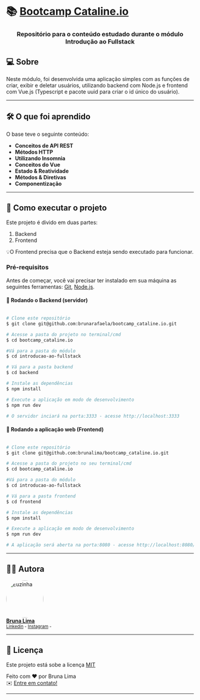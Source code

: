 <h1>
     📚 <a href="https://www.cataline.io/bootcamp" alt="Bootcamp Cataline.io">Bootcamp Cataline.io</a>
</h1>

<h3 align="center">
    Repositório para o conteúdo estudado durante o módulo Introdução ao Fullstack 
</h3>


## 💻 Sobre 

Neste módulo, foi desenvolvida uma aplicação simples com as funções de criar, exibir e deletar usuários, utilizando backend com Node.js e frontend com Vue.js (Typescript e pacote uuid para criar o id único do usuário). 


---

## 🛠 O que foi aprendido

O base teve o seguinte conteúdo: 

-   **Conceitos de API REST**
-   **Métodos HTTP**
-   **Utilizando Insomnia**
-   **Conceitos do Vue**
-   **Estado & Reatividade**
-   **Métodos & Diretivas**
-   **Componentização**


---

## 🚀 Como executar o projeto

Este projeto é divido em duas partes:
1. Backend  
2. Frontend

💡O Frontend precisa que o Backend esteja sendo executado para funcionar.

### Pré-requisitos

Antes de começar, você vai precisar ter instalado em sua máquina as seguintes ferramentas:
[Git](https://git-scm.com), [Node.js](https://nodejs.org/en/). 

#### 🎲 Rodando o Backend (servidor)

```bash

# Clone este repositório
$ git clone git@github.com:brunarafaela/bootcamp_cataline.io.git

# Acesse a pasta do projeto no terminal/cmd
$ cd bootcamp_cataline.io

#Vá para a pasta do módulo
$ cd introducao-ao-fullstack

# Vá para a pasta backend
$ cd backend

# Instale as dependências
$ npm install

# Execute a aplicação em modo de desenvolvimento
$ npm run dev

# O servidor inciará na porta:3333 - acesse http://localhost:3333 

```


#### 🧭 Rodando a aplicação web (Frontend)

```bash

# Clone este repositório
$ git clone git@github.com:brunalima/bootcamp_cataline.io.git

# Acesse a pasta do projeto no seu terminal/cmd
$ cd bootcamp_cataline.io

#Vá para a pasta do módulo
$ cd introducao-ao-fullstack

# Vá para a pasta frontend
$ cd frontend

# Instale as dependências
$ npm install

# Execute a aplicação em modo de desenvolvimento
$ npm run dev

# A aplicação será aberta na porta:8080 - acesse http://localhost:8080/

```

---


## 👩‍💻 Autora

<a href="https://www.linkedin.com/in/brunarafaela/">
 <img style="border-radius: 50%;" src="https://media-exp1.licdn.com/dms/image/C4D03AQFNJtR2Rcy-qw/profile-displayphoto-shrink_800_800/0/1606371051231?e=1625097600&v=beta&t=DNeY9XirRbG_uZYSkaao1orMXOhVl_KZzMd02kvTVx4" width="100px;" alt="Euzinha"/>
 <br />
<b>Bruna Lima</b></a><br />
 <sub> <a href="https://www.linkedin.com/in/brunarafaela/">Linkedin</a> - <a href="https://www.instagram.com/bruna.dev/">Instagram</a> - </sub>
 <br />

---

## 📝 Licença

Este projeto está sobe a licença [MIT](https://opensource.org/licenses/MIT) 

Feito com ❤️  por Bruna Lima <br />
✉️  [Entre em contato!](https://www.linkedin.com/in/brunarafaela/)

---
